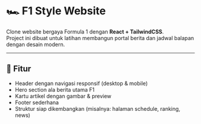 # 🏎️ F1 Style Website

Clone website bergaya Formula 1 dengan **React + TailwindCSS**.  
Project ini dibuat untuk latihan membangun portal berita dan jadwal balapan dengan desain modern.

---

## 🚀 Fitur
- Header dengan navigasi responsif (desktop & mobile)
- Hero section ala berita utama F1
- Kartu artikel dengan gambar & preview
- Footer sederhana
- Struktur siap dikembangkan (misalnya: halaman schedule, ranking, news)

